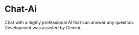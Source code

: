 # Chat-Ai
Chat with a highly professional AI that can answer any question. Development was assisted by Gemini.
